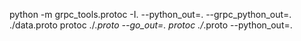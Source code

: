 python -m grpc_tools.protoc -I. --python_out=. --grpc_python_out=.  ./data.proto
protoc ./*.proto --go_out=.
protoc ./*.proto --python_out=.